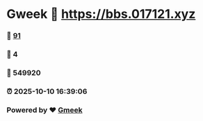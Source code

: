 # Gweek :link: https://bbs.017121.xyz 
### :page_facing_up: [91](https://bbs.017121.xyz/tag.html) 
### :speech_balloon: 4 
### :hibiscus: 549920 
### :alarm_clock: 2025-10-10 16:39:06 
### Powered by :heart: [Gmeek](https://github.com/Meekdai/Gmeek)
